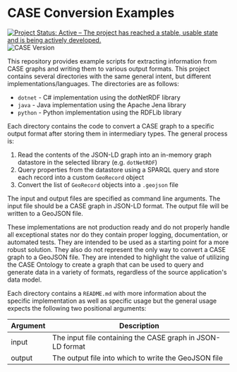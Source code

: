 # CASE Conversion Examples

[![Project Status: Active – The project has reached a stable, usable state and is being actively developed.](https://www.repostatus.org/badges/latest/active.svg)](https://www.repostatus.org/#active)
![CASE Version](https://img.shields.io/badge/CASE%20Version-1.2.0-brightgreen.svg)

This repository provides example scripts for extracting information from CASE graphs and writing them to various output formats. This project contains several directories with the same general intent, but different implementations/languages. The directories are as follows:

- `dotnet` - C# implementation using the dotNetRDF library
- `java` - Java implementation using the Apache Jena library
- `python` - Python implementation using the RDFLib library

Each directory contains the code to convert a CASE graph to a specific output format after storing them in intermediary types. The general process is:

1. Read the contents of the JSON-LD graph into an in-memory graph datastore in the selected library (e.g. `dotNetRDF`)
1. Query properties from the datastore using a SPARQL query and store each record into a custom `GeoRecord` object
1. Convert the list of `GeoRecord` objects into a `.geojson` file

The input and output files are specified as command line arguments. The input file should be a CASE graph in JSON-LD format. The output file will be written to a GeoJSON file.

These implementations are not production ready and do not properly handle all exceptional states nor do they contain proper logging, documentation, or automated tests. They are intended to be used as a starting point for a more robust solution. They also do not represent the only way to convert a CASE graph to a GeoJSON file. They are intended to highlight the value of utilizing the CASE Ontology to create a graph that can be used to query and generate data in a variety of formats, regardless of the source application's data model.

Each directory contains a `README.md` with more information about the specific implementation as well as specific usage but the general usage expects the following two positional arguments:

| Argument | Description                                                |
| -------- | ---------------------------------------------------------- |
| input    | The input file containing the CASE graph in JSON-LD format |
| output   | The output file into which to write the GeoJSON file       |
